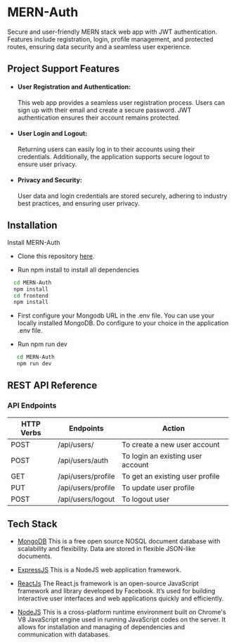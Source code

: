 # MERN-Auth

Secure and user-friendly MERN stack web app with JWT authentication. Features include registration, login, profile management, and protected routes, ensuring data security and a seamless user experience.

## Project Support Features

- #### User Registration and Authentication:

  This web app provides a seamless user registration process. Users can sign up with their email and create a secure password. JWT authentication ensures their account remains protected.

- #### User Login and Logout:

  Returning users can easily log in to their accounts using their credentials. Additionally, the application supports secure logout to ensure user privacy.

- #### Privacy and Security:
  User data and login credentials are stored securely, adhering to industry best practices, and ensuring user privacy.

## Installation

Install MERN-Auth

- Clone this repository [here](https://github.com/soham-basak/MERN-STACK-GOALS-APP.git).

- Run npm install to install all dependencies

```bash
  cd MERN-Auth
  npm install
  cd frontend
  npm install
```

- First configure your Mongodb URL in the .env file. You can use your locally installed MongoDB. Do configure to your choice in the application .env file.

- Run npm run dev

```bash
   cd MERN-Auth
   npm run dev
```

## REST API Reference

### API Endpoints

| HTTP Verbs | Endpoints          | Action                            |
| ---------- | ------------------ | --------------------------------- |
| POST       | /api/users/        | To create a new user account      |
| POST       | /api/users/auth    | To login an existing user account |
| GET        | /api/users/profile | To get an existing user profile   |
| PUT        | /api/users/profile | To update user profile            |
| POST       | /api/users/logout  | To logout user                    |

## Tech Stack

- [MongoDB](https://www.mongodb.com/) This is a free open source NOSQL document database with scalability and flexibility. Data are stored in flexible JSON-like documents.

- [ExpressJS](https://www.expresjs.org/) This is a NodeJS web application framework.

- [ReactJs](https://legacy.reactjs.org/) The React.js framework is an open-source JavaScript framework and library developed by Facebook. It’s used for building interactive user interfaces and web applications quickly and efficiently.

- [NodeJS](https://nodejs.org/) This is a cross-platform runtime environment built on Chrome's V8 JavaScript engine used in running JavaScript codes on the server. It allows for installation and managing of dependencies and communication with databases.
